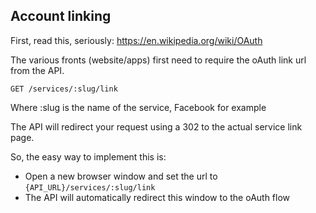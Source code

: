 ## Account linking

First, read this, seriously: https://en.wikipedia.org/wiki/OAuth

The various fronts (website/apps) first need to require the oAuth link url from the API.

```GET /services/:slug/link```

Where :slug is the name of the service, Facebook for example

The API will redirect your request using a 302 to the actual service link page.

So, the easy way to implement this is:
  - Open a new browser window and set the url to ```{API_URL}/services/:slug/link```
  - The API will automatically redirect this window to the oAuth flow